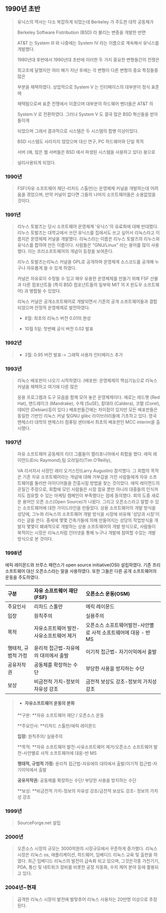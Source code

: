 ## 1990년 초반

> 유닉스의 역사는 다소 복잡하게 되었는데 Berkeley 가 주도한 대학 공동체가
>
> Berkeley Software Fistribution \(BSD\) 라 불리는 변종을 개발한 반면
>
> AT&T 는 System III 와 나중에는 System IV 라는 이름으로 계속해서 유닉스를 개발했다.
>
> 1980년대 후반에서 1990년대 초반에 이러한 두 가지 중요한 변형들간의 전쟁은
>
> 최고조에 달했지만 여러 해가 지난 후에는 각 변형이 다른 변형의 중요 특징들중 많은
>
> 부분을 채택하였다. 상업적으로 System V 는 인터페이스의 대부분이 정식 표준에
>
> 채택됨으로써 표준 전쟁에서 이겼으며 대부분의 하드웨어 벤더들은 AT&T 의
>
> System V 로 전환하였다. 그러나 System V 도 결국 많은 BSD 혁신들을 받아들이게
>
> 되었으며 그래서 결과적으로 시스템은 두 시스템의 합병 이상이었다.
>
> BSD 시스템도 사라지지 않았으며 대신 연구, PC 하드웨어와 단일 목적
>
> 서버 \(예, 많은 웹 서버들은 BSD 에서 파생된 시스템을 사용하고 있다\) 용으로
>
> 널리사용되게 되었다.

### 1990년

> FSF\(자유 소프트웨어 재단-리처드 스톨만\)는 운영체제 커널을 개발하는데 어려움을 겪었으며, 만약 커널이 없다면 그들의 나머지 소프트웨어들은 소용없었을 것이다.

### 1991년

> 리누스 토발즈는 당시 소프트웨어 운영체계 '유닉스'의 유료화에 대해 반대했다. 리누스 토발즈는 대학교에서 쓰던 유닉스를 집에서도 쓰고 싶어서 리눅스라고 이름지은 운영체제 커널을 개발했다. 리눅스라는 이름은 리누스 토발즈의 리누스와 유닉스를 합하여 만든 이름이다. 사람들은 "GNU/Linux" 라는 용어를 많이 사용했다. 이는 프리소프트웨어의 개념이 등장을 보여준다.
>
> 리누스 토발즈는리눅스 커널을 GPL로 공개하여 운영체계 소스코드를 공개해 누구나 자유롭게 쓸 수 있게 하였다.
>
> 커널은 자유로이 수정될 수 있고 매우 유용한 운영체제를 만들기 위해 FSF 산물과 다른 컴포넌트들 \(특히 BSD 컴포넌트들의 일부와 MIT 의 X 윈도우 소프트웨어\) 과 병합될 수 있었다.
>
> 리눅스 커널은 공개소프트웨어로 개발되면서 기존의 공개 소프트웨어들과 결합되었으며 안정적 운영체제로 발전하였다.
>
> * 8월: 최초의 리눅스 버전 0.01의 완성
>
> * 10월 5일: 첫번째 공식 버전 0.02 발표

### 1992년

> * 3월: 0.95 버전 발표-&gt; 그래픽 사용자 인터페이스 추가

### 1993년

> 리눅스 배포판이 나오기 시작하였다. \(배포판: 운영체제의 핵심기능으로 리눅스 커널을 채택하고 여기에 다른 많은
>
> 응용 프로그램과 도구 모음을 함께 모아 놓은 운영체제이다. 예로는 레드햇 \(Red Hat\), 맨드레이크 \(Mandrake\), 수제 \(SuSE\), 칼데라 \(Caldera\), 코렐 \(Corel\), 데비안 \(Debian\)등이 있다.\) 배포판들간에는 차이점이 있지만 모든 배포판들은 동일한 기반인 리눅스 커널 및GNU glibc 라이브러리들에 기초하고 있다. 영국 맨체스터 대학의 맨체스터 컴퓨팅 센터에서 최초의 배포판인 MCC interim을 출시했다.

### 1997년

> 자유 소프트웨어 공동체의 리더 그룹들이 캘리포니아에서 회합을 했다. 에릭 레이먼드\(Eric Raymond\),팀 오라일리\(Tim O’Reilly\),
>
> VA 리서치사 사장인 래리 오거스틴\(Larry Augustin\) 참석했다. 그 회합의 목적은 기존 자유 소프트웨어라는 개념에 대해 거부감을 가진 사람들에게 자유 소프트웨어를 둘러싼 아이디어들을 진흥시킬 방법을 찾는 것이었다. 에릭 레이먼드의 끈질긴 주장으로, 회합에 모인 사람들은 시장 점유 뿐만 아니라 대중들의 인식까지도 점유할 수 있는 마케팅 캠페인이 부족했다는 점에 동의했다. 회의 도중 새로운 용어인 오픈 소스\(Open Source\)가 나왔다. 그리고 오픈소스라고 말할 수 있는 소프트웨어에 대한 가이드라인을 만들었다. 상용 소프트웨어의 개발 방식을 성당에,  그누와 리눅스의 소프트웨어 개발 방식을 시장에 비유해 '성당과 시장'이라는 글을 쓴다. 중세에 몇몇 건축가들에 의해 만들어지는 성당의 작업방식을 개발자 몇몇이 폐쇄적으로 개발하는 상용 소프트웨어의 개발 방식으로,  사람들이 북적이는 시장은 리눅스처럼 인터넷을 통해 누구나 개발에 참여할 수있는 개발 방식으로 본 것이다.

### 1998년

에릭 레이몬드와 브루스 패런스가 open source initiative\(OSI\) 설립하였다. 기존 프리 소프트웨어 대신 오픈소스라는 말을 사용하였다. 또한 그들은 다른 공개 소프트웨어의 운동을 주도하였다.

| 구분 | 자유 소프트웨어 재단\(FSF\) | 오픈소스 운동\(OSM\) |
| :--- | :--- | :--- |
| 주요인사 | 리차드 스톨만 | 에릭 레이몬드 |
| 입장  | 원칙주의 | 실용주의 |
| 목적 | 자유소프트웨어 발전-사유소프트웨어 제거 | 오픈소스 소프트웨어발전-사안별로 사적 소프트웨어에 대응 - 반 MS |
| 행태적, 규범적 가정 | 윤리적 접근법-자유에의 대의에서 출발 | 이기적 접근법- 자기이익에서 출발 |
| 공유저작권 | 공동체를 확장하는 수단 | 부당한 사용을 방지하는 수단 |
| 보상 | 비금전적 가치-정보의 자유성 강조 | 금전적 보상도 강조-정보의 가치성 강조 |

> * #### 자유소프트웨어 운동의 분화
>
> **구분: **자유 소프트웨어 재단 / 오픈소스 운동
>
> **주요인사: **리차드 스톨만/에릭 레이몬드
>
> **입장:** 원칙주의/ 실용주의
>
> **목적: **자유 소프트웨어 발전-사유소프트웨어 제거/오픈소스 소프트웨어 발전-사안별로 사적 소프트웨어에 대응-반 MS
>
> **행태적, 규범적 가정:** 윤리적 접근법-자유에의 대의에서 출발/이기적 접근법-자기이익에서 출발
>
> **공유저작권:** 공동체를 확장하는 수단/ 부당한 사용을 방지하는 수단
>
> **보상: **비금전적 가치-정보의 자유성 강조/금전적 보상도 강조- 정보의 가치성 강조

### 1999년

> SourceForge.net 설립

### 2000년

> 오픈소스 시장의 규모는 3000억원의 시장규모에서 꾸준하게 증가했다. 리눅스 시장은 리눅스 os, 애플리케이션, 하드웨어, 임베디드 리눅스 교육 및 출판을 하였다. 최근 임베디드 리눅스의 발전이 급속화 되고 있으며, 그것은각종 가전기기, PDA, 통신 및 네트워크 장비를 비롯한 공장 자동화, 수치 제어 분야 등에 활용되고 있다.

### 2004년~현재

> 급격한 리눅스 시장이 발전에 발맞추어 리눅스 사용자는 20만명 이상으로 추정된다.



